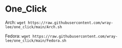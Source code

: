# One_Click
Arch: `wget https://raw.githubusercontent.com/wray-lee/one_click/main/Arch.sh`


Fedora: `wget https://raw.githubusercontent.com/wray-lee/one_click/main/Fedora.sh`
